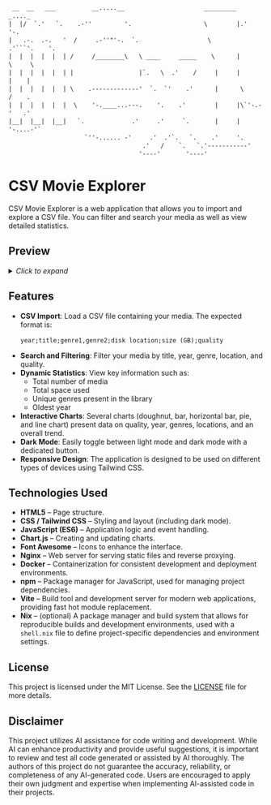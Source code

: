 ```plaintext
 __  __   ___          __.....__                      _________   _...._      
|  |/  `.'   `.    .-''         '.                    \        |.'      '-.   
|   .-.  .-.   '  /     .-''"'-.  `.                   \        .'```'.    '. 
|  |  |  |  |  | /     /________\   \ ____     _____    \      |       \     \
|  |  |  |  |  | |                  |`.   \  .'    /     |     |        |    |
|  |  |  |  |  | \    .-------------'  `.  `'    .'      |      \      /    . 
|  |  |  |  |  |  \    '-.____...---.    '.    .'        |     |\`'-.-'   .'  
|__|  |__|  |__|   `.             .'     .'     `.       |     | '-....-'`    
                     `''-...... -'     .'  .'`.   `.    .'     '.             
                                     .'   /    `.   `.'-----------'           
                                    '----'       '----'                                  
```

# CSV Movie Explorer

CSV Movie Explorer is a web application that allows you to import and explore a CSV file. You can filter and search your media as well as view detailed statistics.

## Preview 
<details>
<summary><i>Click to expand</i></summary>

<img src="pictures/home_light.png" alt="Home light theme" width="900"/></br>
<img src="pictures/explore.png" alt="Explore tab" width="900"/></br>
<img src="pictures/statistics.png" alt="Statistics tab" width="900"/></br>
<img src="pictures/home_dark.png" alt="Home dark theme" width="900"/></br>

</details>

## Features

- **CSV Import**: Load a CSV file containing your media. The expected format is:
  ```
  year;title;genre1,genre2;disk location;size (GB);quality
  ```
- **Search and Filtering**: Filter your media by title, year, genre, location, and quality.
- **Dynamic Statistics**: View key information such as:
  - Total number of media
  - Total space used
  - Unique genres present in the library
  - Oldest year
- **Interactive Charts**: Several charts (doughnut, bar, horizontal bar, pie, and line chart) present data on quality, year, genres, locations, and an overall trend.
- **Dark Mode**: Easily toggle between light mode and dark mode with a dedicated button.
- **Responsive Design**: The application is designed to be used on different types of devices using Tailwind CSS.

## Technologies Used

- **HTML5** – Page structure.
- **CSS / Tailwind CSS** – Styling and layout (including dark mode).
- **JavaScript (ES6)** – Application logic and event handling.
- **Chart.js** – Creating and updating charts.
- **Font Awesome** – Icons to enhance the interface.
- **Nginx** – Web server for serving static files and reverse proxying.
- **Docker** – Containerization for consistent development and deployment environments.
- **npm** – Package manager for JavaScript, used for managing project dependencies.
- **Vite** – Build tool and development server for modern web applications, providing fast hot module replacement.
- **Nix** – (optional) A package manager and build system that allows for reproducible builds and development environments, used with a `shell.nix` file to define project-specific dependencies and environment settings.

## License

This project is licensed under the MIT License. See the [LICENSE](LICENSE) file for more details.

## Disclaimer

This project utilizes AI assistance for code writing and development. While AI can enhance productivity and provide useful suggestions, it is important to review and test all code generated or assisted by AI thoroughly. The authors of this project do not guarantee the accuracy, reliability, or completeness of any AI-generated code. Users are encouraged to apply their own judgment and expertise when implementing AI-assisted code in their projects.
